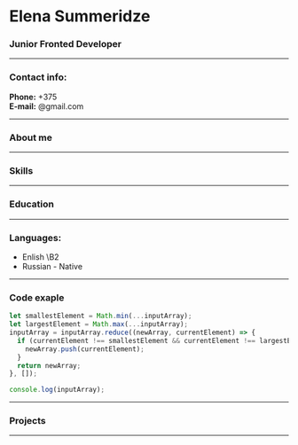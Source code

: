 # Elena Summeridze

### Junior Fronted Developer

---

### Contact info:

**Phone:** +375<br>
**E-mail:** @gmail.com<br>

---

### About me

---

### Skills

---

### Education

---

### Languages:

- Enlish \B2
- Russian \- Native

---

### Code exaple

```javascript
let smallestElement = Math.min(...inputArray);
let largestElement = Math.max(...inputArray);
inputArray = inputArray.reduce((newArray, currentElement) => {
  if (currentElement !== smallestElement && currentElement !== largestElement) {
    newArray.push(currentElement);
  }
  return newArray;
}, []);

console.log(inputArray);
```

---

### Projects

---

```

```
